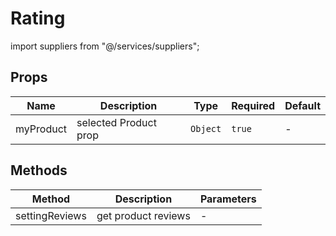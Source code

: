 # Rating

import suppliers from "@/services/suppliers";

## Props

<!-- @vuese:Rating:props:start -->
|Name|Description|Type|Required|Default|
|---|---|---|---|---|
|myProduct|selected Product prop|`Object`|`true`|-|

<!-- @vuese:Rating:props:end -->


## Methods

<!-- @vuese:Rating:methods:start -->
|Method|Description|Parameters|
|---|---|---|
|settingReviews|get product reviews|-|

<!-- @vuese:Rating:methods:end -->


